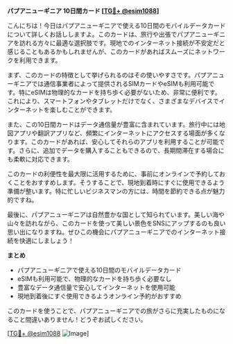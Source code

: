 **パプアニューギニア 10日間カード [[TG💪+ @esim1088](https://t.me/s/esim1088)]**

こんにちは！今日はパプアニューギニアで使える10日間のモバイルデータカードについて詳しくお話ししますよ。このカードは、旅行や出張でパプアニューギニアを訪れる方々に最適な選択肢です。現地でのインターネット接続が不安定だと感じることもあるかもしれませんが、このカードがあればスムーズにネットワークを利用できます。

まず、このカードの特徴として挙げられるのはその使いやすさです。パプアニューギニアでは通信事業者によって提供されるSIMカードやeSIMも利用可能です。特にeSIMは物理的なカードを持ち歩く必要がないため、非常に便利です。これにより、スマートフォンやタブレットだけでなく、さまざまなデバイスでインターネットを楽しむことができます。

また、この10日間カードはデータ通信量が豊富に含まれています。旅行中には地図アプリや翻訳アプリなど、頻繁にインターネットにアクセスする場面が多くなります。このカードがあれば、安心してそれらのアプリを利用することが可能です。さらに、追加でデータを購入することもできるので、長期間滞在する場合にも柔軟に対応できます。

このカードの利便性を最大限に活用するために、事前にオンラインで予約しておくことをおすすめします。そうすることで、現地到着時にすぐに使用できるよう準備が整います。特に忙しいビジネスマンの方には、時間を節約できる点が魅力的ですね。

最後に、パプアニューギニアは自然豊かな国として知られています。美しい海や山々を訪れながら、このカードを使って美しい景色をSNSにアップするのも良い思い出になりますね。ぜひこの機会にパプアニューギニアでのインターネット接続を快適にしましょう！

**まとめ**
- パプアニューギニアで使える10日間のモバイルデータカード
- eSIMも利用可能で、物理的なカードを持ち歩く必要なし
- 豊富なデータ通信量で安心してインターネットを使用可能
- 現地到着後にすぐ使用できるようオンライン予約がおすすめ

このカードを使うことで、パプアニューギニアでの旅がさらに充実したものになること間違いありません！どうぞお試しください。

[[TG💪+ @esim1088](https://t.me/s/esim1088) ![Image](https://i.postimg.cc/Y0z9fWf4/image.png)]